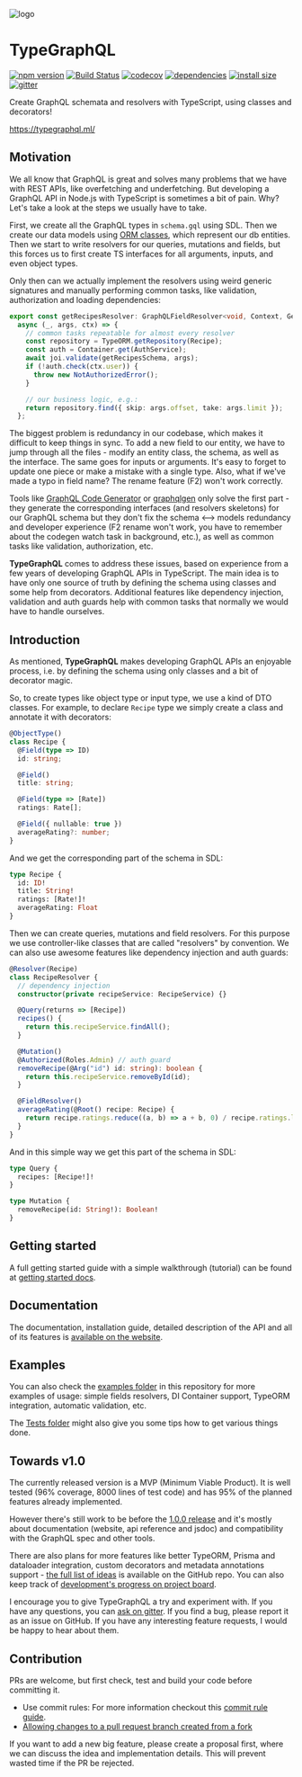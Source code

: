 ![logo](https://raw.githubusercontent.com/19majkel94/type-graphql/master/logo.png)

# TypeGraphQL

[![npm version](https://badge.fury.io/js/type-graphql.svg)](https://badge.fury.io/js/type-graphql)
[![Build Status](https://travis-ci.org/19majkel94/type-graphql.svg?branch=master)](https://travis-ci.org/19majkel94/type-graphql)
[![codecov](https://codecov.io/gh/19majkel94/type-graphql/branch/master/graph/badge.svg)](https://codecov.io/gh/19majkel94/type-graphql)
[![dependencies](https://david-dm.org/19majkel94/type-graphql/status.svg)](https://david-dm.org/19majkel94/type-graphql)
[![install size](https://packagephobia.now.sh/badge?p=type-graphql)](https://packagephobia.now.sh/result?p=type-graphql)
[![gitter](https://badges.gitter.im/type-graphql.svg)](https://gitter.im/type-graphql?utm_source=badge&utm_medium=badge&utm_campaign=pr-badge&utm_content=badge)

Create GraphQL schemata and resolvers with TypeScript, using classes and decorators!

https://typegraphql.ml/

## Motivation

We all know that GraphQL is great and solves many problems that we have with REST APIs, like overfetching and underfetching. But developing a GraphQL API in Node.js with TypeScript is sometimes a bit of pain. Why? Let's take a look at the steps we usually have to take.

First, we create all the GraphQL types in `schema.gql` using SDL. Then we create our data models using [ORM classes](https://github.com/typeorm/typeorm), which represent our db entities. Then we start to write resolvers for our queries, mutations and fields, but this forces us to first create TS interfaces for all arguments, inputs, and even object types.

Only then can we actually implement the resolvers using weird generic signatures and manually performing common tasks, like validation, authorization and loading dependencies:

```ts
export const getRecipesResolver: GraphQLFieldResolver<void, Context, GetRecipesArgs> =
  async (_, args, ctx) => {
    // common tasks repeatable for almost every resolver
    const repository = TypeORM.getRepository(Recipe);
    const auth = Container.get(AuthService);
    await joi.validate(getRecipesSchema, args);
    if (!auth.check(ctx.user)) {
      throw new NotAuthorizedError();
    }

    // our business logic, e.g.:
    return repository.find({ skip: args.offset, take: args.limit });
  };
```

The biggest problem is redundancy in our codebase, which makes it difficult to keep things in sync. To add a new field to our entity, we have to jump through all the files - modify an entity class, the schema, as well as the interface. The same goes for inputs or arguments. It's easy to forget to update one piece or make a mistake with a single type. Also, what if we've made a typo in field name? The rename feature (F2) won't work correctly.

Tools like [GraphQL Code Generator](https://github.com/dotansimha/graphql-code-generator) or [graphqlgen](https://github.com/prisma/graphqlgen) only solve the first part - they generate the corresponding interfaces (and resolvers skeletons) for our GraphQL schema but they don't fix the schema <--> models redundancy and developer experience (F2 rename won't work, you have to remember about the codegen watch task in background, etc.), as well as common tasks like validation, authorization, etc.

**TypeGraphQL** comes to address these issues, based on experience from a few years of developing GraphQL APIs in TypeScript. The main idea is to have only one source of truth by defining the schema using classes and some help from decorators. Additional features like dependency injection, validation and auth guards help with common tasks that normally we would have to handle ourselves.

## Introduction

As mentioned, **TypeGraphQL** makes developing GraphQL APIs an enjoyable process, i.e. by defining the schema using only classes and a bit of decorator magic.

So, to create types like object type or input type, we use a kind of DTO classes.
For example, to declare `Recipe` type we simply create a class and annotate it with decorators:

```ts
@ObjectType()
class Recipe {
  @Field(type => ID)
  id: string;

  @Field()
  title: string;

  @Field(type => [Rate])
  ratings: Rate[];

  @Field({ nullable: true })
  averageRating?: number;
}
```

And we get the corresponding part of the schema in SDL:

```graphql
type Recipe {
  id: ID!
  title: String!
  ratings: [Rate!]!
  averageRating: Float
}
```

Then we can create queries, mutations and field resolvers. For this purpose we use controller-like classes that are called "resolvers" by convention. We can also use awesome features like dependency injection and auth guards:

```ts
@Resolver(Recipe)
class RecipeResolver {
  // dependency injection
  constructor(private recipeService: RecipeService) {}

  @Query(returns => [Recipe])
  recipes() {
    return this.recipeService.findAll();
  }

  @Mutation()
  @Authorized(Roles.Admin) // auth guard
  removeRecipe(@Arg("id") id: string): boolean {
    return this.recipeService.removeById(id);
  }

  @FieldResolver()
  averageRating(@Root() recipe: Recipe) {
    return recipe.ratings.reduce((a, b) => a + b, 0) / recipe.ratings.length;
  }
}
```

And in this simple way we get this part of the schema in SDL:

```graphql
type Query {
  recipes: [Recipe!]!
}

type Mutation {
  removeRecipe(id: String!): Boolean!
}
```

## Getting started

A full getting started guide with a simple walkthrough (tutorial) can be found at [getting started docs](https://typegraphql.ml/docs/getting-started.html).

## Documentation

The documentation, installation guide, detailed description of the API and all of its features is [available on the website](https://typegraphql.ml/).

## Examples

You can also check the [examples folder](https://github.com/19majkel94/type-graphql/tree/master/examples) in this repository for more examples of usage: simple fields resolvers, DI Container support, TypeORM integration, automatic validation, etc.

The [Tests folder](https://github.com/19majkel94/type-graphql/tree/master/tests) might also give you some tips how to get various things done.

## Towards v1.0

The currently released version is a MVP (Minimum Viable Product). It is well tested (96% coverage, 8000 lines of test code) and has 95% of the planned features already implemented.

However there's still work to be before the [1.0.0 release](https://github.com/19majkel94/type-graphql/milestone/3) and it's mostly about documentation (website, api reference and jsdoc) and compatibility with the GraphQL spec and other tools.

There are also plans for more features like better TypeORM, Prisma and dataloader integration, custom decorators and metadata annotations support - [the full list of ideas](https://github.com/19majkel94/type-graphql/issues?q=is%3Aissue+is%3Aopen+label%3A"Enhancement+%3Anew%3A") is available on the GitHub repo. You can also keep track of [development's progress on project board](https://github.com/19majkel94/type-graphql/projects/1).

I encourage you to give TypeGraphQL a try and experiment with. If you have any questions, you can [ask on gitter](https://gitter.im/type-graphql/Lobby). If you find a bug, please report it as an issue on GitHub. If you have any interesting feature requests, I would be happy to hear about them.

## Contribution

PRs are welcome, but first check, test and build your code before committing it.

- Use commit rules: For more information checkout this [commit rule guide](https://gist.github.com/stephenparish/9941e89d80e2bc58a153).
- [Allowing changes to a pull request branch created from a fork](https://help.github.com/articles/allowing-changes-to-a-pull-request-branch-created-from-a-fork/)

If you want to add a new big feature, please create a proposal first, where we can discuss the idea and implementation details. This will prevent wasted time if the PR be rejected.
